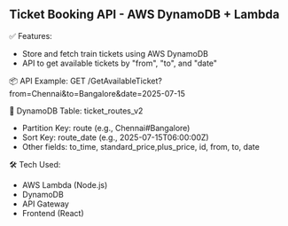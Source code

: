 Ticket Booking API - AWS DynamoDB + Lambda
------------------------------------------

✅ Features:
- Store and fetch train tickets using AWS DynamoDB
- API to get available tickets by "from", "to", and "date"

📦 API Example:
GET /GetAvailableTicket?from=Chennai&to=Bangalore&date=2025-07-15


📂 DynamoDB Table: ticket_routes_v2
- Partition Key: route (e.g., Chennai#Bangalore)
- Sort Key: route_date (e.g., 2025-07-15T06:00:00Z)
- Other fields: to_time, standard_price,plus_price, id, from, to, date

🛠️ Tech Used:
- AWS Lambda (Node.js)
- DynamoDB
- API Gateway
- Frontend (React)
